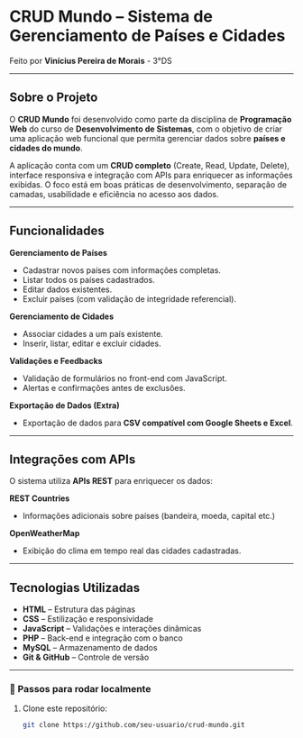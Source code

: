 # CRUD Mundo – Sistema de Gerenciamento de Países e Cidades
Feito por **Vinícius Pereira de Morais** - 3°DS

---

## Sobre o Projeto

O **CRUD Mundo** foi desenvolvido como parte da disciplina de **Programação Web** do curso de **Desenvolvimento de Sistemas**, com o objetivo de criar uma aplicação web funcional que permita gerenciar dados sobre **países e cidades do mundo**.

A aplicação conta com um **CRUD completo** (Create, Read, Update, Delete), interface responsiva e integração com APIs para enriquecer as informações exibidas. O foco está em boas práticas de desenvolvimento, separação de camadas, usabilidade e eficiência no acesso aos dados.

---

## Funcionalidades

**Gerenciamento de Países**  
- Cadastrar novos países com informações completas.  
- Listar todos os países cadastrados.  
- Editar dados existentes.  
- Excluir países (com validação de integridade referencial).  

**Gerenciamento de Cidades**  
- Associar cidades a um país existente.  
- Inserir, listar, editar e excluir cidades.  

**Validações e Feedbacks**  
- Validação de formulários no front-end com JavaScript.  
- Alertas e confirmações antes de exclusões.

**Exportação de Dados (Extra)**  
- Exportação de dados para **CSV compatível com Google Sheets e Excel**.

---

## Integrações com APIs

O sistema utiliza **APIs REST** para enriquecer os dados:

**REST Countries**  
- Informações adicionais sobre países (bandeira, moeda, capital etc.)

**OpenWeatherMap**  
- Exibição do clima em tempo real das cidades cadastradas.

---

## Tecnologias Utilizadas

- **HTML** – Estrutura das páginas  
- **CSS** – Estilização e responsividade  
- **JavaScript** – Validações e interações dinâmicas  
- **PHP** – Back-end e integração com o banco  
- **MySQL** – Armazenamento de dados  
- **Git & GitHub** – Controle de versão

---


### 🔧 Passos para rodar localmente

1. Clone este repositório:
   ```bash
   git clone https://github.com/seu-usuario/crud-mundo.git
